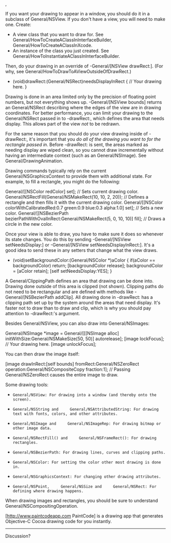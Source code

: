 , 

If you want your drawing to appear in a window, you should do it in a subclass of     General/NSView. If you don't have a view, you will need to make one. Create:

* A view class that you want to draw for. See General/HowToCreateAClassInInterfaceBuilder, General/HowToCreateAClassInXcode.
* An instance of the class you just created. See General/HowToInstantiateAClassInInterfaceBuilder.


Then, do your drawing in an override of     -General/[NSView drawRect:]. (For why, see General/HowToDrawToAViewOutsideOfDrawRect.)
    
- (void)drawRect:(General/NSRect)needsDisplayInRect
{
	// Your drawing here.
}


Drawing is done in an area limited only by the precision of floating point numbers, but not everything shows up.     -General/[NSView bounds] returns an     General/NSRect describing where the edges of the view are in drawing coordinates. For better performance, you can limit your drawing to the     General/NSRect passed in to     -drawRect:, which defines the area that needs display. This allows part of the view *not* to be redrawn.

For the same reason that you should do your view drawing inside of     -drawRect:, it's important that you *do all of the drawing you want to for the rectangle passed in*. Before     -drawRect: is sent, the areas marked as needing display are wiped clean, so you cannot draw incrementally without having an intermediate context (such as an     General/NSImage). See General/DrawingAnimation.

Drawing commands typically rely on the current     General/NSGraphicsContext to provide them with additional state. For example, to fill a rectangle, you might do the following:
    
General/[[NSColor redColor] set]; // Sets current drawing color.
General/NSRectFill(General/NSMakeRect(10, 10, 2, 20)); // Defines a rectangle and then fills it with the current drawing color.
General/[[NSColor colorWithCalibratedRed:0.7 green:0.9 blue:0.3 alpha:1.0] set]; // Sets a new color.
General/[[NSBezierPath bezierPathWithOvalInRect:General/NSMakeRect(5, 0, 10, 10)] fill]; // Draws a circle in the new color.


Once your view is able to draw, you have to make sure it does so whenever its state changes. You do this by sending     -General/[NSView setNeedsDisplay:] or     -General/[NSView setNeedsDisplayInRect:]. It's a good idea to send these in any setters that change what the view draws.
    
- (void)setBackgroundColor:(General/NSColor *)aColor
{
	if(aColor == backgroundColor) return;
	[backgroundColor release];
	backgroundColor = [aColor retain];
	[self setNeedsDisplay:YES];
}


A General/ClippingPath defines an area that drawing can be done into. Drawing done outside of this area is clipped (not shown). Clipping paths do not need to be rectangular and are defined with methods like     -General/[NSBezierPath addClip]. All drawing done in     -drawRect: has a clipping path set up by the system around the areas that need display. It's faster not to draw than to draw and clip, which is why you should pay attention to     -drawRect:'s argument.

Besides     General/NSView, you can also draw into     General/NSImages:
    
General/NSImage *image = General/[[[NSImage alloc] initWithSize:General/NSMakeSize(50, 50)] autorelease];
[image lockFocus];
// Your drawing here.
[image unlockFocus];


You can then draw the image itself:
    
[image drawInRect:[self bounds] fromRect:General/NSZeroRect operation:General/NSCompositeCopy fraction:1]; // Passing General/NSZeroRect causes the entire image to draw.


Some drawing tools:

*     General/NSView: For drawing into a window (and thereby onto the screen).
*     General/NSString and     General/NSAttributedString: For drawing text with fonts, colors, and other attributes.
*     General/NSImage and     General/NSImageRep: For drawing bitmap or other image data.
*     General/NSRectFill() and     General/NSFrameRect(): For drawing rectangles.
*     General/NSBezierPath: For drawing lines, curves and clipping paths.
*     General/NSColor: For setting the color other most drawing is done in.
*     General/NSGraphicsContext: For changing other drawing attributes.
*     General/NSPoint,     General/NSSize and     General/NSRect: For defining where drawing happens.


When drawing images and rectangles, you should be sure to understand     General/NSCompositingOperation.

[http://www.paintcodeapp.com PaintCode] is a drawing app that generates Objective-C Cocoa drawing code for you instantly.

----
Discussion?